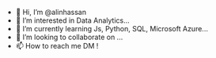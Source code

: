 - 👋 Hi, I’m @alinhassan
- 👀 I’m interested in Data Analytics...
- 🌱 I’m currently learning Js, Python, SQL, Microsoft Azure...
- 💞️ I’m looking to collaborate on ...
- 📫 How to reach me DM !

<!---
alinhassan/alinhassan is a ✨ special ✨ repository because its `README.md` (this file) appears on your GitHub profile.
You can click the Preview link to take a look at your changes.
--->
